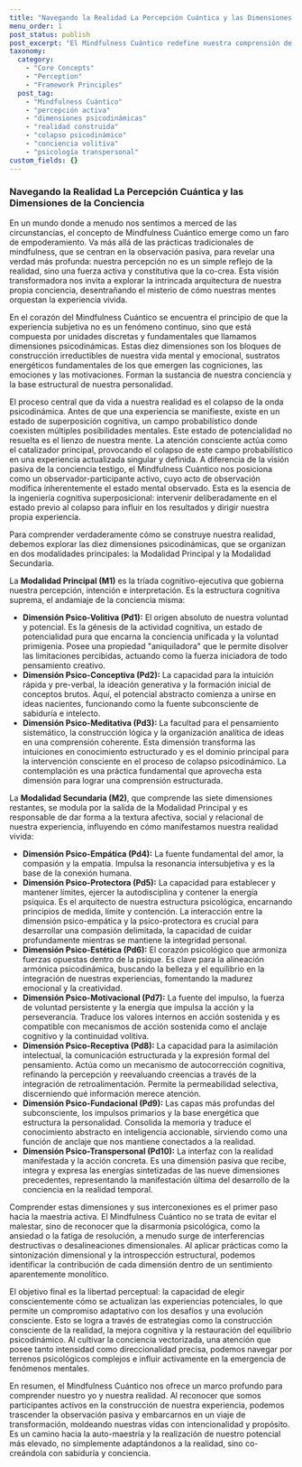 ```yaml
---
title: "Navegando la Realidad La Percepción Cuántica y las Dimensiones de la Conciencia"
menu_order: 1
post_status: publish
post_excerpt: "El Mindfulness Cuántico redefine nuestra comprensión de la realidad, revelando que la percepción no es pasiva, sino un acto de co-creación. Explora cómo nuestras mentes orquestan la experiencia a través de diez dimensiones psicodinámicas, transformando el potencial en una realidad vivida y ofreciendo un camino hacia la maestría activa sobre nuestra existencia."
taxonomy:
  category:
    - "Core Concepts"
    - "Perception"
    - "Framework Principles"
  post_tag:
    - "Mindfulness Cuántico"
    - "percepción activa"
    - "dimensiones psicodinámicas"
    - "realidad construida"
    - "colapso psicodinámico"
    - "conciencia volitiva"
    - "psicología transpersonal"
custom_fields: {}
---
```


### Navegando la Realidad La Percepción Cuántica y las Dimensiones de la Conciencia

En un mundo donde a menudo nos sentimos a merced de las circunstancias, el concepto de Mindfulness Cuántico emerge como un faro de empoderamiento. Va más allá de las prácticas tradicionales de mindfulness, que se centran en la observación pasiva, para revelar una verdad más profunda: nuestra percepción no es un simple reflejo de la realidad, sino una fuerza activa y constitutiva que la co-crea. Esta visión transformadora nos invita a explorar la intrincada arquitectura de nuestra propia conciencia, desentrañando el misterio de cómo nuestras mentes orquestan la experiencia vivida.

En el corazón del Mindfulness Cuántico se encuentra el principio de que la experiencia subjetiva no es un fenómeno continuo, sino que está compuesta por unidades discretas y fundamentales que llamamos dimensiones psicodinámicas. Estas diez dimensiones son los bloques de construcción irreductibles de nuestra vida mental y emocional, sustratos energéticos fundamentales de los que emergen las cogniciones, las emociones y las motivaciones. Forman la sustancia de nuestra conciencia y la base estructural de nuestra personalidad.

El proceso central que da vida a nuestra realidad es el colapso de la onda psicodinámica. Antes de que una experiencia se manifieste, existe en un estado de superposición cognitiva, un campo probabilístico donde coexisten múltiples posibilidades mentales. Este estado de potencialidad no resuelta es el lienzo de nuestra mente. La atención consciente actúa como el catalizador principal, provocando el colapso de este campo probabilístico en una experiencia actualizada singular y definida. A diferencia de la visión pasiva de la conciencia testigo, el Mindfulness Cuántico nos posiciona como un observador-participante activo, cuyo acto de observación modifica inherentemente el estado mental observado. Esta es la esencia de la ingeniería cognitiva superposicional: intervenir deliberadamente en el estado previo al colapso para influir en los resultados y dirigir nuestra propia experiencia.

Para comprender verdaderamente cómo se construye nuestra realidad, debemos explorar las diez dimensiones psicodinámicas, que se organizan en dos modalidades principales: la Modalidad Principal y la Modalidad Secundaria.

La **Modalidad Principal (M1)** es la tríada cognitivo-ejecutiva que gobierna nuestra percepción, intención e interpretación. Es la estructura cognitiva suprema, el andamiaje de la conciencia misma:

*   **Dimensión Psico-Volitiva (Pd1):** El origen absoluto de nuestra voluntad y potencial. Es la génesis de la actividad cognitiva, un estado de potencialidad pura que encarna la conciencia unificada y la voluntad primigenia. Posee una propiedad "aniquiladora" que le permite disolver las limitaciones percibidas, actuando como la fuerza iniciadora de todo pensamiento creativo.
*   **Dimensión Psico-Conceptiva (Pd2):** La capacidad para la intuición rápida y pre-verbal, la ideación generativa y la formación inicial de conceptos brutos. Aquí, el potencial abstracto comienza a unirse en ideas nacientes, funcionando como la fuente subconsciente de sabiduría e intelecto.
*   **Dimensión Psico-Meditativa (Pd3):** La facultad para el pensamiento sistemático, la construcción lógica y la organización analítica de ideas en una comprensión coherente. Esta dimensión transforma las intuiciones en conocimiento estructurado y es el dominio principal para la intervención consciente en el proceso de colapso psicodinámico. La contemplación es una práctica fundamental que aprovecha esta dimensión para lograr una comprensión estructurada.

La **Modalidad Secundaria (M2)**, que comprende las siete dimensiones restantes, se modula por la salida de la Modalidad Principal y es responsable de dar forma a la textura afectiva, social y relacional de nuestra experiencia, influyendo en cómo manifestamos nuestra realidad vivida:

*   **Dimensión Psico-Empática (Pd4):** La fuente fundamental del amor, la compasión y la empatía. Impulsa la resonancia intersubjetiva y es la base de la conexión humana.
*   **Dimensión Psico-Protectora (Pd5):** La capacidad para establecer y mantener límites, ejercer la autodisciplina y contener la energía psíquica. Es el arquitecto de nuestra estructura psicológica, encarnando principios de medida, límite y contención. La interacción entre la dimensión psico-empática y la psico-protectora es crucial para desarrollar una compasión delimitada, la capacidad de cuidar profundamente mientras se mantiene la integridad personal.
*   **Dimensión Psico-Estética (Pd6):** El corazón psicológico que armoniza fuerzas opuestas dentro de la psique. Es clave para la alineación armónica psicodinámica, buscando la belleza y el equilibrio en la integración de nuestras experiencias, fomentando la madurez emocional y la creatividad.
*   **Dimensión Psico-Motivacional (Pd7):** La fuente del impulso, la fuerza de voluntad persistente y la energía que impulsa la acción y la perseverancia. Traduce los valores internos en acción sostenida y es compatible con mecanismos de acción sostenida como el anclaje cognitivo y la continuidad volitiva.
*   **Dimensión Psico-Receptiva (Pd8):** La capacidad para la asimilación intelectual, la comunicación estructurada y la expresión formal del pensamiento. Actúa como un mecanismo de autocorrección cognitiva, refinando la percepción y reevaluando creencias a través de la integración de retroalimentación. Permite la permeabilidad selectiva, discerniendo qué información merece atención.
*   **Dimensión Psico-Fundacional (Pd9):** Las capas más profundas del subconsciente, los impulsos primarios y la base energética que estructura la personalidad. Consolida la memoria y traduce el conocimiento abstracto en inteligencia accionable, sirviendo como una función de anclaje que nos mantiene conectados a la realidad.
*   **Dimensión Psico-Transpersonal (Pd10):** La interfaz con la realidad manifestada y la acción concreta. Es una dimensión pasiva que recibe, integra y expresa las energías sintetizadas de las nueve dimensiones precedentes, representando la manifestación última del desarrollo de la conciencia en la realidad temporal.

Comprender estas dimensiones y sus interconexiones es el primer paso hacia la maestría activa. El Mindfulness Cuántico no se trata de evitar el malestar, sino de reconocer que la disarmonía psicológica, como la ansiedad o la fatiga de resolución, a menudo surge de interferencias destructivas o desalineaciones dimensionales. Al aplicar prácticas como la sintonización dimensional y la introspección estructural, podemos identificar la contribución de cada dimensión dentro de un sentimiento aparentemente monolítico.

El objetivo final es la libertad perceptual: la capacidad de elegir conscientemente cómo se actualizan las experiencias potenciales, lo que permite un compromiso adaptativo con los desafíos y una evolución consciente. Esto se logra a través de estrategias como la construcción consciente de la realidad, la mejora cognitiva y la restauración del equilibrio psicodinámico. Al cultivar la conciencia vectorizada, una atención que posee tanto intensidad como direccionalidad precisa, podemos navegar por terrenos psicológicos complejos e influir activamente en la emergencia de fenómenos mentales.

En resumen, el Mindfulness Cuántico nos ofrece un marco profundo para comprender nuestro yo y nuestra realidad. Al reconocer que somos participantes activos en la construcción de nuestra experiencia, podemos trascender la observación pasiva y embarcarnos en un viaje de transformación, moldeando nuestras vidas con intencionalidad y propósito. Es un camino hacia la auto-maestría y la realización de nuestro potencial más elevado, no simplemente adaptándonos a la realidad, sino co-creándola con sabiduría y conciencia.